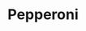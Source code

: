 ---
codehost: https://github.com/futurice/pepperoni-app-kit
facebook: https://facebook.com/getpepperoni
logohandle: getpepperoni
sort: getpepperoni
title: Pepperoni
twitter: https://x.com/getpepperoni
website: http://getpepperoni.com/
---